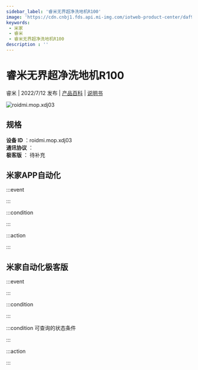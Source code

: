 ```yaml
---
sidebar_label: '睿米无界超净洗地机R100'
image: 'https://cdn.cnbj1.fds.api.mi-img.com/iotweb-product-center/daf9c3749b802cb1c81fa5f72324bade_1649166811480.png?GalaxyAccessKeyId=AKVGLQWBOVIRQ3XLEW&Expires=9223372036854775807&Signature=qPWKEA3NzGR/qsec/m71Luv2BlU='
keywords: 
 - 米家
 - 睿米
 - 睿米无界超净洗地机R100
description : ''
---
```

# 睿米无界超净洗地机R100

睿米 | 2022/7/12 发布 | [产品百科](https://home.mi.com/webapp/content/baike/product/index.html?model=roidmi.mop.xdj03/) | [说明书](https://home.mi.com/views/introduction.html?model=roidmi.mop.xdj03&region=cn)

![roidmi.mop.xdj03](https://cdn.cnbj1.fds.api.mi-img.com/iotweb-product-center/daf9c3749b802cb1c81fa5f72324bade_1649166811480.png?GalaxyAccessKeyId=AKVGLQWBOVIRQ3XLEW&Expires=9223372036854775807&Signature=qPWKEA3NzGR/qsec/m71Luv2BlU=)

## 规格  
> 
**设备 ID** ：roidmi.mop.xdj03  
**通讯协议** ：  
**极客版**  ： 待补充 


## 米家APP自动化  

:::event  

:::

:::condition  

:::

:::action   

:::

## 米家自动化极客版  

:::event  

:::

:::condition  

:::

:::condition 可查询的状态条件  

:::

:::action  

:::

        
